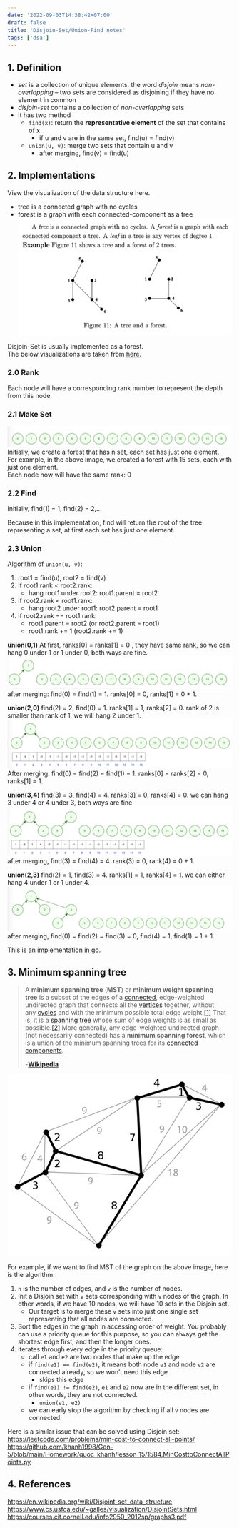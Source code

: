 ```yaml
---
date: '2022-09-03T14:38:42+07:00'
draft: false
title: 'Disjoin-Set/Union-Find notes'
tags: ['dsa']
---
```

## 1. Definition
- *set* is a collection of unique elements.
the word *disjoin* means *non-overlapping* – two sets are considered as disjoining if they have no element in common
- *disjoin-set* contains a collection of *non-overlapping* sets
- it has two method
    - `find(x)`: return the **representative element** of the set that contains of x
        - if u and v are in the same set, find(u) = find(v)
    - `union(u, v)`: merge two sets that contain u and v
        - after merging, find(v) = find(u)
## 2. Implementations
View the visualization of the data structure here.

- tree is a connected graph with no cycles
- forest is a graph with each connected-component as a tree
![](tree-and-forest.png 'A tree and a forest')

Disjoin-Set is usually implemented as a forest.\
The below visualizations are taken from [here](https://www.cs.usfca.edu/~galles/visualization/DisjointSets.html).
### 2.0 Rank
Each node will have a corresponding rank number to represent the depth from this node.
### 2.1 Make Set
![](create-forest.png 'create a forest that has 15 trees (set)')
Initially, we create a forest that has n set, each set has just one element.\
For example, in the above image, we created a forest with 15 sets, each with just one element.\
Each node now will have the same rank: 0
### 2.2 Find
Initially, find(1) = 1, find(2) = 2,…

Because in this implementation, find will return the root of the tree representing a set, at first each set has just one element.
### 2.3 Union
Algorithm of `union(u, v)`:

1. root1 = find(u), root2 = find(v)
2. if root1.rank < root2.rank:
    - hang root1 under root2: root1.parent = root2
3. if root2.rank < root1.rank:
    - hang root2 under root1: root2.parent = root1
4. if root2.rank == root1.rank:
    - root1.parent = root2 (or root2.parent = root1)
    - root1.rank += 1 (root2.rank += 1)

**union(0,1)**
At first, ranks[0] = ranks[1] = 0 , they have same rank, so we can hang 0 under 1 or 1 under 0, both ways are fine.
![](merge-0-1.png 'merge 0 and 1')
after merging: find(0) = find(1) = 1. ranks[0] = 0, ranks[1] = 0 + 1.

**union(2,0)**
find(2) = 2, find(0) = 1. ranks[1] = 1, ranks[2] = 0. rank of 2 is smaller than rank of 1, we will hang 2 under 1.
![](merge-2-0.png 'merge 2 and 0')
After merging: find(0) = find(2) = find(1) = 1. ranks[0] = ranks[2] = 0, ranks[1] = 1.

**union(3,4)**
find(3) = 3, find(4) = 4. ranks[3] = 0, ranks[4] = 0. we can hang 3 under 4 or 4 under 3, both ways are fine.
![](merge-3-4.png 'merge 3 and 4')
after merging, find(3) = find(4) = 4. rank(3) = 0, rank(4) = 0 + 1.

**union(2,3)**
find(2) = 1, find(3) = 4. ranks[1] = 1, ranks[4] = 1. we can either hang 4 under 1 or 1 under 4.
![](union-2-3.png 'union(2,3)')
after merging, find(0) = find(2) = find(3) = 0, find(4) = 1, find(1) = 1 + 1.

This is an [implementation in go](https://github.com/khanh1998/leetcode/blob/master/DisjoinSet/implementation.go).

## 3. Minimum spanning tree
> A **minimum spanning tree** (**MST**) or **minimum weight spanning tree** is a subset of the edges of a [connected](https://en.wikipedia.org/wiki/Connected_graph), edge-weighted undirected graph that connects all the [vertices](https://en.wikipedia.org/wiki/Vertex_(graph_theory)) together, without any [cycles](https://en.wikipedia.org/wiki/Cycle_(graph_theory)) and with the minimum possible total edge weight.[\[1\]](https://en.wikipedia.org/wiki/Minimum_spanning_tree#cite_note-Numpy_and_Scipy_Documentation_%E2%80%94_Numpy_and_Scipy_documentation-1) That is, it is a [spanning tree](https://en.wikipedia.org/wiki/Spanning_tree) whose sum of edge weights is as small as possible.[\[2\]](https://en.wikipedia.org/wiki/Minimum_spanning_tree#cite_note-NetworkX_2.6.2_documentation-2) More generally, any edge-weighted undirected graph (not necessarily connected) has a **minimum spanning forest**, which is a union of the minimum spanning trees for its [connected components](https://en.wikipedia.org/wiki/Connected_component_(graph_theory)).
>
> -[**Wikipedia**](https://en.wikipedia.org/wiki/Minimum_spanning_tree)

![](mst.png 'MST')

For example, if we want to find MST of the graph on the above image, here is the algorithm:

1. `n` is the number of edges, and `v` is the number of nodes.
2. Init a Disjoin set with `v` sets corresponding with `v` nodes of the graph. In other words, if we have 10 nodes, we will have 10 sets in the Disjoin set.
    - Our target is to merge these `v` sets into just one single set representing that all nodes are connected.
3. Sort the edges in the graph in accessing order of weight. You probably can use a priority queue for this purpose, so you can always get the shortest edge first, and then the longer ones.
4. iterates through every edge in the priority queue:
    - call `e1` and `e2` are two nodes that make up the edge
    - if `find(e1) == find(e2)`, it means both node `e1` and node `e2` are connected already, so we won’t need this edge
        - skips this edge
    - if `find(e1) != find(e2)`, `e1` and `e2` now are in the different set, in other words, they are not connected.
        - `union(e1, e2)`
    - we can early stop the algorithm by checking if all `v` nodes are connected.

Here is a similar issue that can be solved using Disjoin set:
https://leetcode.com/problems/min-cost-to-connect-all-points/
https://github.com/khanh1998/Gen-5/blob/main/Homework/quoc_khanh/lesson_15/1584.MinCosttoConnectAllPoints.py

## 4. References
https://en.wikipedia.org/wiki/Disjoint-set_data_structure
https://www.cs.usfca.edu/~galles/visualization/DisjointSets.html
https://courses.cit.cornell.edu/info2950_2012sp/graphs3.pdf